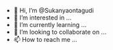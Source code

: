 - 👋 Hi, I’m @Sukanyaontagudi
- 👀 I’m interested in ...
- 🌱 I’m currently learning ...
- 💞️ I’m looking to collaborate on ...
- 📫 How to reach me ...

<!---
Sukanyaontagudi/Sukanyaontagudi is a ✨ special ✨ repository because its `README.md` (this file) appears on your GitHub profile.
You can click the Preview link to take a look at your changes.
--->
